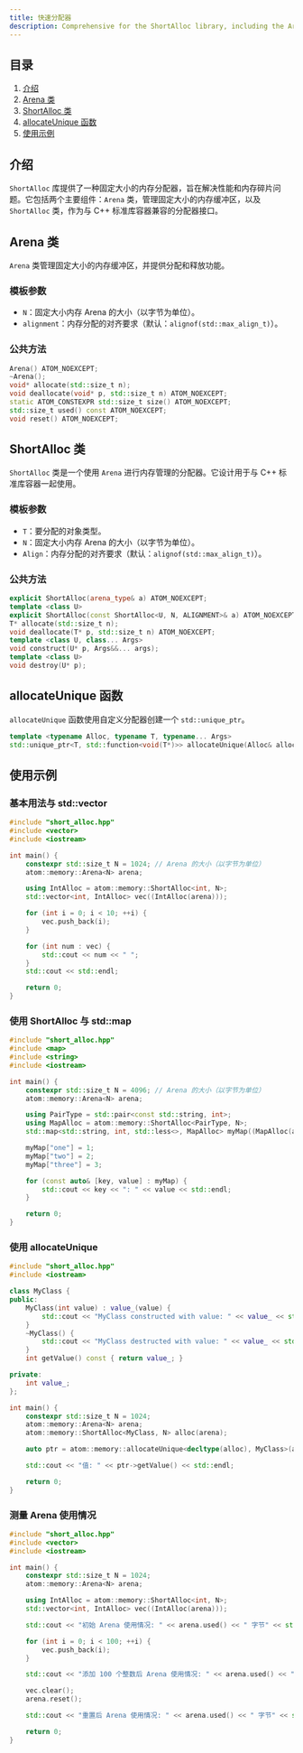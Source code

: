 ```yaml
---
title: 快速分配器
description: Comprehensive for the ShortAlloc library, including the Arena and ShortAlloc classes, allocateUnique function, and usage examples for fixed-size memory allocation in C++.
---
```


## 目录

1. [介绍](#介绍)
2. [Arena 类](#arena-类)
3. [ShortAlloc 类](#shortalloc-类)
4. [allocateUnique 函数](#allocateunique-函数)
5. [使用示例](#使用示例)

## 介绍

`ShortAlloc` 库提供了一种固定大小的内存分配器，旨在解决性能和内存碎片问题。它包括两个主要组件：`Arena` 类，管理固定大小的内存缓冲区，以及 `ShortAlloc` 类，作为与 C++ 标准库容器兼容的分配器接口。

## Arena 类

`Arena` 类管理固定大小的内存缓冲区，并提供分配和释放功能。

### 模板参数

- `N`：固定大小内存 Arena 的大小（以字节为单位）。
- `alignment`：内存分配的对齐要求（默认：`alignof(std::max_align_t)`）。

### 公共方法

```cpp
Arena() ATOM_NOEXCEPT;
~Arena();
void* allocate(std::size_t n);
void deallocate(void* p, std::size_t n) ATOM_NOEXCEPT;
static ATOM_CONSTEXPR std::size_t size() ATOM_NOEXCEPT;
std::size_t used() const ATOM_NOEXCEPT;
void reset() ATOM_NOEXCEPT;
```

## ShortAlloc 类

`ShortAlloc` 类是一个使用 `Arena` 进行内存管理的分配器。它设计用于与 C++ 标准库容器一起使用。

### 模板参数

- `T`：要分配的对象类型。
- `N`：固定大小内存 Arena 的大小（以字节为单位）。
- `Align`：内存分配的对齐要求（默认：`alignof(std::max_align_t)`）。

### 公共方法

```cpp
explicit ShortAlloc(arena_type& a) ATOM_NOEXCEPT;
template <class U>
explicit ShortAlloc(const ShortAlloc<U, N, ALIGNMENT>& a) ATOM_NOEXCEPT;
T* allocate(std::size_t n);
void deallocate(T* p, std::size_t n) ATOM_NOEXCEPT;
template <class U, class... Args>
void construct(U* p, Args&&... args);
template <class U>
void destroy(U* p);
```

## allocateUnique 函数

`allocateUnique` 函数使用自定义分配器创建一个 `std::unique_ptr`。

```cpp
template <typename Alloc, typename T, typename... Args>
std::unique_ptr<T, std::function<void(T*)>> allocateUnique(Alloc& alloc, Args&&... args);
```

## 使用示例

### 基本用法与 std::vector

```cpp
#include "short_alloc.hpp"
#include <vector>
#include <iostream>

int main() {
    constexpr std::size_t N = 1024; // Arena 的大小（以字节为单位）
    atom::memory::Arena<N> arena;

    using IntAlloc = atom::memory::ShortAlloc<int, N>;
    std::vector<int, IntAlloc> vec((IntAlloc(arena)));

    for (int i = 0; i < 10; ++i) {
        vec.push_back(i);
    }

    for (int num : vec) {
        std::cout << num << " ";
    }
    std::cout << std::endl;

    return 0;
}
```

### 使用 ShortAlloc 与 std::map

```cpp
#include "short_alloc.hpp"
#include <map>
#include <string>
#include <iostream>

int main() {
    constexpr std::size_t N = 4096; // Arena 的大小（以字节为单位）
    atom::memory::Arena<N> arena;

    using PairType = std::pair<const std::string, int>;
    using MapAlloc = atom::memory::ShortAlloc<PairType, N>;
    std::map<std::string, int, std::less<>, MapAlloc> myMap((MapAlloc(arena)));

    myMap["one"] = 1;
    myMap["two"] = 2;
    myMap["three"] = 3;

    for (const auto& [key, value] : myMap) {
        std::cout << key << ": " << value << std::endl;
    }

    return 0;
}
```

### 使用 allocateUnique

```cpp
#include "short_alloc.hpp"
#include <iostream>

class MyClass {
public:
    MyClass(int value) : value_(value) {
        std::cout << "MyClass constructed with value: " << value_ << std::endl;
    }
    ~MyClass() {
        std::cout << "MyClass destructed with value: " << value_ << std::endl;
    }
    int getValue() const { return value_; }

private:
    int value_;
};

int main() {
    constexpr std::size_t N = 1024;
    atom::memory::Arena<N> arena;
    atom::memory::ShortAlloc<MyClass, N> alloc(arena);

    auto ptr = atom::memory::allocateUnique<decltype(alloc), MyClass>(alloc, 42);

    std::cout << "值: " << ptr->getValue() << std::endl;

    return 0;
}
```

### 测量 Arena 使用情况

```cpp
#include "short_alloc.hpp"
#include <vector>
#include <iostream>

int main() {
    constexpr std::size_t N = 1024;
    atom::memory::Arena<N> arena;

    using IntAlloc = atom::memory::ShortAlloc<int, N>;
    std::vector<int, IntAlloc> vec((IntAlloc(arena)));

    std::cout << "初始 Arena 使用情况: " << arena.used() << " 字节" << std::endl;

    for (int i = 0; i < 100; ++i) {
        vec.push_back(i);
    }

    std::cout << "添加 100 个整数后 Arena 使用情况: " << arena.used() << " 字节" << std::endl;

    vec.clear();
    arena.reset();

    std::cout << "重置后 Arena 使用情况: " << arena.used() << " 字节" << std::endl;

    return 0;
}
```
